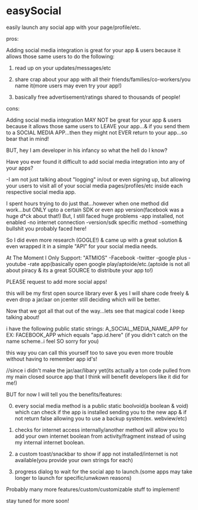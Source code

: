# easySocial
easily launch any social app with your page/profile/etc.

pros:

Adding social media integration is great for your app & users because it allows those same users to do the following:

1. read up on your updates/messages/etc

2. share crap about your app with all their friends/families/co-workers/you name it(more users may even try your app!)

3. basically free advertisement/ratings shared to thousands of people!

cons:

Adding social media integration MAY NOT be great for your app & users because it allows those same users to LEAVE your app...& if you send them to a SOCIAL MEDIA APP...then they might not EVER return to your app...so bear that in mind!

BUT, hey I am developer in his infancy so what the hell do I know?

Have you ever found it difficult to add social media integration into any of your apps?


-I am not just talking about "logging" in/out or even signing up, but allowing your users to visit all of your social media pages/profiles/etc inside each respective social media app.

I spent hours trying to do just that...however when one method did work...but ONLY upto a certain SDK or even app version(facebook was a huge d*ck about that!)
But, I still faced huge problems
-app installed, not enabled
-no internet connection
-version/sdk specific method
-something bullshit you probably faced here!

So I did even more research (GOGLE!) & came up with a great solution & even wrapped it in a simple "API" for your social media needs.

At The Moment I Only Support: "ATMIOS"
-Facebook
-twitter
-google plus
-youtube
-rate app(basically open google play/aptoide/etc.(aptoide is not all about piracy & its a great SOURCE to distribute your app to!)

PLEASE request to add more social apps!

this will be my first open source library ever & yes I will share code freely & even drop a jar/aar on jcenter still deciding which will be better.

Now that we got all that out of the way...lets see that magical code I keep talking about!

i have the following public static strings:
A_SOCIAL_MEDIA_NAME_APP
for EX:
FACEBOOK_APP which equals "app.id.here"
(if you didn't catch on the name scheme..i feel SO sorry for you)

this way you can call this yourself too to save you even more trouble without having to remember app id's!

//since i didn't make the jar/aar/libary yet(its actually a ton code pulled from my main closed source app that I think will benefit developers like it did for me!)

BUT for now I will tell you the benefits/features:

0. every social media method is a public static boolvoid(a boolean & void) which can check if the app is installed sending you to the new app & if not return false allowing you to use a backup system(ex. webview/etc)

1. checks for internet access internally/another method will allow you to add your own internet boolean from activity/fragment instead of using my internal internet boolean.

2. a custom toast/snackbar to show if app not installed/internet is not available(you provide your own strings for each)

3. progress dialog to wait for the social app to launch.(some apps may take longer to launch for specific/unwkown reasons)

Probably many more features/custom/customizable stuff to implement!

stay tuned for more soon!
